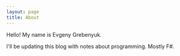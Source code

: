 ```yaml
---
layout: page
title: About
---
```


Hello! My name is Evgeny Grebenyuk.

I'll be updating this blog with notes about programming. Mostly F#.